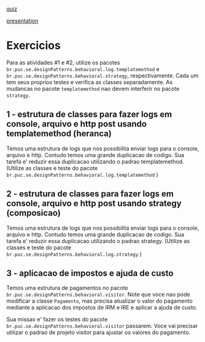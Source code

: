 [quiz](https://goo.gl/forms/y1mH3v59cDR2vEQa2)

[presentation](https://docs.google.com/presentation/d/1IzJxLosZaGtwmvCjbhlL8f_Y0JdNU58mg_MSpBXq6dw/edit?usp=sharing)

# Exercicios

Para as atividades #1 e #2, utilize os pacotes `br.puc.se.designPatterns.behavioral.log.templatemethod` e `br.puc.se.designPatterns.behavioral.strategy`, respectivamente. Cada um tem seus proprios testes e verifica as classes separadamente. As mudancas no pacote `templatemethod` nao devem interferir no pacote `strategy`.

## 1 - estrutura de classes para fazer logs em console, arquivo e http post usando templatemethod (heranca)
 
Temos uma estrutura de logs que nos possibilita enviar logs para o console, arquivo e http. Contudo temos uma grande duplicacao de codigo. Sua tarefa e' reduzir essa duplicacao utilizando o padrao templatemethod. (Utilize as classes e teste do pacote `br.puc.se.designPatterns.behavioral.log.templatemethod` )

## 2 - estrutura de classes para fazer logs em console, arquivo e http post usando strategy (composicao)
 
Temos uma estrutura de logs que nos possibilita enviar logs para o console, arquivo e http. Contudo temos uma grande duplicacao de codigo. Sua tarefa e' reduzir essa duplicacao utilizando o padrao strategy. (Utilize as classes e teste do pacote `br.puc.se.designPatterns.behavioral.log.strategy` )

## 3 - aplicacao de impostos e ajuda de custo

Temos uma estrutura de pagamentos no pacote `br.puc.se.designPatterns.behavioral.visitor`. Note que voce nao pode modificar a classe `Pagamento`, mas precisa atualizar o valor do pagamento mediante a aplicacao dos impostos de IRM e IRE e aplicar a ajuda de custo.

Sua missao e' fazer os testes do pacote `br.puc.se.designPatterns.behavioral.visitor` passarem. Voce vai precisar utilizar o padrao de projeto visitor para ajustar os valores do pagamento.

